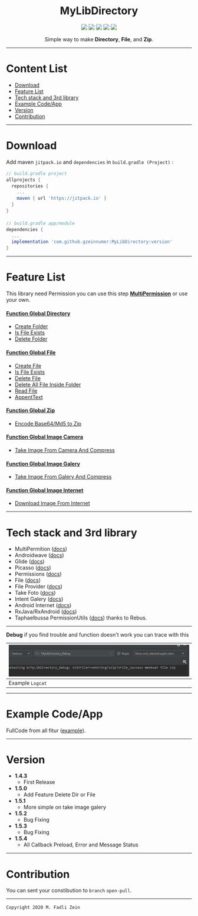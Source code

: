 <h1 align="center">
  MyLibDirectory
</h1>

<div align="center">
    <a><img src="https://img.shields.io/badge/Version-1.5.4-brightgreen.svg?style=flat"></a>
    <a><img src="https://img.shields.io/badge/ID-gzeinnumer-blue.svg?style=flat"></a>
    <a><img src="https://img.shields.io/badge/Java-Suport-green?logo=java&style=flat"></a>
    <a><img src="https://img.shields.io/badge/Kotlin-Suport-green?logo=kotlin&style=flat"></a>
    <a href="https://github.com/gzeinnumer"><img src="https://img.shields.io/github/followers/gzeinnumer?label=follow&style=social"></a>
    <br>
    <p>Simple way to make <b>Directory</b>, <b>File</b>, and <b>Zip</b>.</p>
</div>

---
# Content List
* [Download](#download)
* [Feature List](#feature-list)
* [Tech stack and 3rd library](#tech-stack-and-3rd-library)
* [Example Code/App](#example-codeapp)
* [Version](#version)
* [Contribution](#contribution)

---
# Download
Add maven `jitpack.io` and `dependencies` in `build.gradle (Project)` :
```gradle
// build.gradle project
allprojects {
  repositories {
    ...
    maven { url 'https://jitpack.io' }
  }
}

// build.gradle app/module
dependencies {
  ...
  implementation 'com.github.gzeinnumer:MyLibDirectory:version'
}
```

---
# Feature List

This library need Permission you can use this step [**MultiPermission**](https://github.com/gzeinnumer/MultiPermition2) or use your own.

#### [Function Global Directory](https://github.com/gzeinnumer/MyLibDirectory/blob/master/README_1.md)
- [Create Folder](https://github.com/gzeinnumer/MyLibDirectory/blob/master/README_1.md#create-folder)
- [Is File Exists](https://github.com/gzeinnumer/MyLibDirectory/blob/master/README_1.md#is-file-exists)
- [Delete Folder](https://github.com/gzeinnumer/MyLibDirectory/blob/master/README_1.md#delete-folder)

#### [Function Global File](https://github.com/gzeinnumer/MyLibDirectory/blob/master/README_2.md)
- [Create File](https://github.com/gzeinnumer/MyLibDirectory/blob/master/README_2.md#create-file)
- [Is File Exists](https://github.com/gzeinnumer/MyLibDirectory/blob/master/README_2.md#is-file-exists)
- [Delete File](https://github.com/gzeinnumer/MyLibDirectory/blob/master/README_2.md#delete-file)
- [Delete All File Inside Folder](https://github.com/gzeinnumer/MyLibDirectory/blob/master/README_2.md#delete-all-file-inside-folder)
- [Read File](https://github.com/gzeinnumer/MyLibDirectory/blob/master/README_2.md#read-file)
- [AppentText](https://github.com/gzeinnumer/MyLibDirectory/blob/master/README_2.md#appenttext)

#### [Function Global Zip](https://github.com/gzeinnumer/MyLibDirectory/blob/master/README_3.md)
- [Encode Base64/Md5 to Zip](https://github.com/gzeinnumer/MyLibDirectory/blob/master/README_3.md#base64-to-zip)

#### [Function Global Image Camera](https://github.com/gzeinnumer/MyLibDirectory/blob/master/README_4.md)
- [Take Image From Camera And Compress](https://github.com/gzeinnumer/MyLibDirectory/blob/master/README_4.md#take-image-from-camera-and-compress)

#### [Function Global Image Galery](https://github.com/gzeinnumer/MyLibDirectory/blob/master/README_5.md)
- [Take Image From Galery And Compress](https://github.com/gzeinnumer/MyLibDirectory/blob/master/README_5.md#take-image-from-galery-and-compress)

#### [Function Global Image Internet](https://github.com/gzeinnumer/MyLibDirectory/blob/master/README_6.md)
- [Download Image From Internet](https://github.com/gzeinnumer/MyLibDirectory/blob/master/README_6.md#download-image-from-internet)

---
# Tech stack and 3rd library
- MultiPermition ([docs](https://github.com/gzeinnumer/MultiPermition2))
- Androidwave ([docs](https://androidwave.com/))
- Glide ([docs](https://github.com/bumptech/glide))
- Picasso ([docs](https://github.com/square/picasso))
- Permissions ([docs](https://developer.android.com/guide/topics/permissions/overview))
- File ([docs](https://developer.android.com/reference/java/io/File))
- File Provider ([docs](https://developer.android.com/training/secure-file-sharing/setup-sharing?hl=id))
- Take Foto ([docs](https://developer.android.com/training/camera/photobasics?hl=id))
- Intent Galery ([docs](https://developer.android.com/guide/components/intents-common?hl=id))
- Android Internet ([docs](https://developer.android.com/training/basics/network-ops/connecting))
- RxJava/RxAndroid ([docs](https://github.com/ReactiveX/RxJava))
- Taphaelbussa PermissionUtils ([docs](https://github.com/raphaelbussa/PermissionUtils)) thanks to Rebus.

---

**Debug** if you find trouble and function doesn't work you can trace with this

| ![](https://github.com/gzeinnumer/MyLibDirectory/blob/master/assets/debug.jpg) |
|:-------------------------------------------------------------------------------|
| Example `Logcat`                                                               |

---
# Example Code/App

FullCode from all fitur ([example](https://github.com/gzeinnumer/MyLibDirectoryExample)).

---
# Version
- **1.4.3**
  - First Release
- **1.5.0**
  - Add Feature Delete Dir or File
- **1.5.1**
  - More simple on take image galery
- **1.5.2**
  - Bug Fixing
- **1.5.3**
  - Bug Fixing
- **1.5.4**
  - All Callback Preload, Error and Message Status

---
# Contribution
You can sent your constibution to `branch` `open-pull`.

---

```
Copyright 2020 M. Fadli Zein
```

